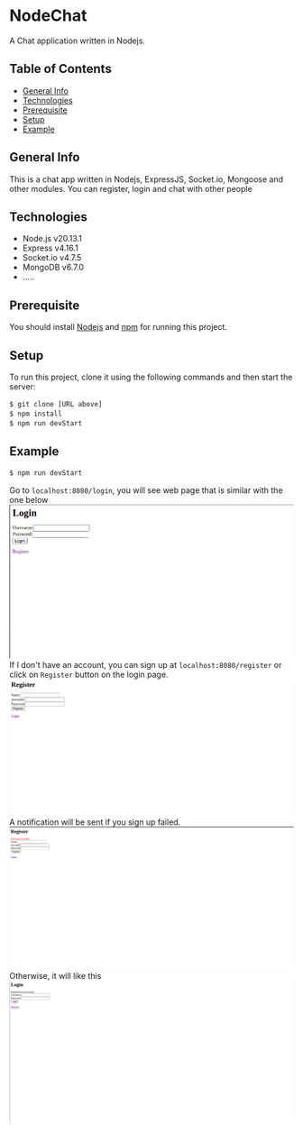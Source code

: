 # NodeChat
A Chat application written in Nodejs.

## Table of Contents
- [General Info](#general-info)
- [Technologies](#technologies)
- [Prerequisite](#prerequisite)
- [Setup](#setup)
- [Example](#example)

## General Info
This is a chat app written in Nodejs, ExpressJS, Socket.io, Mongoose and other modules. You can register, login and chat with other people
## Technologies
- Node.js v20.13.1
- Express v4.16.1
- Socket.io v4.7.5
- MongoDB v6.7.0
- .....
## Prerequisite
You should install [Nodejs](https://nodejs.org/en/download/package-manager) and [npm](https://docs.npmjs.com/downloading-and-installing-node-js-and-npm) for running this project.
## Setup
To run this project, clone it using the following commands and then start the server:
```bash
$ git clone [URL above]
$ npm install  
$ npm run devStart
```
## Example
```bash
$ npm run devStart
```
Go to `localhost:8080/login`, you will see web page that is similar with the one below
![Login](images/Login.png)
If I don't have an account, you can sign up at `localhost:8080/register` or click on `Register` button on the login page.
![Register](images/Register.png)
A notification will be sent if you sign up failed.
![FailedRegistration](images/Failed_Registration.png)
Otherwise, it will like this
![SuccessfulRegistration](images/Sucessful_Registration.png)
